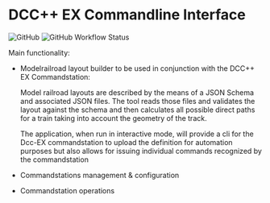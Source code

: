 DCC++ EX Commandline Interface 
==============================

![GitHub](https://img.shields.io/github/license/grbba/DccEX-CLI)
![GitHub Workflow Status](https://img.shields.io/github/workflow/status/grbba/DccEX-CLI/CMake%20Build%20Matrix?label=Build)

Main functionality:

- Modelrailroad layout builder to be used in conjunction with the DCC++ EX Commandstation:

    Model railroad layouts are described by the means of a JSON Schema and associated JSON files.
    The tool reads those files and validates the layout against the schema and then calculates all
    possible direct paths for a train taking into account the geometry of the track.

    The application, when run in interactive mode, will provide a cli for the Dcc-EX commandstation to upload
    the definition for automation purposes but also allows for issuing individual commands recognized by the 
    commandstation

- Commandstations management & configuration
- Commandstation operations 
